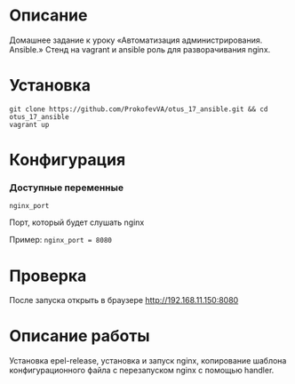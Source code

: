 # Описание

Домашнее задание к уроку «Автоматизация администрирования. Ansible.»
Стенд на vagrant и ansible роль для разворачивания nginx.

# Установка

```
git clone https://github.com/ProkofevVA/otus_17_ansible.git && cd otus_17_ansible
vagrant up
```

# Конфигурация

### Доступные переменные

```
nginx_port
```
Порт, который будет слушать nginx

Пример: `nginx_port = 8080`

# Проверка
После запуска открыть в браузере http://192.168.11.150:8080

# Описание работы
Установка epel-release, установка и запуск nginx, копирование шаблона конфигурационного файла с перезапуском nginx с помощью handler.